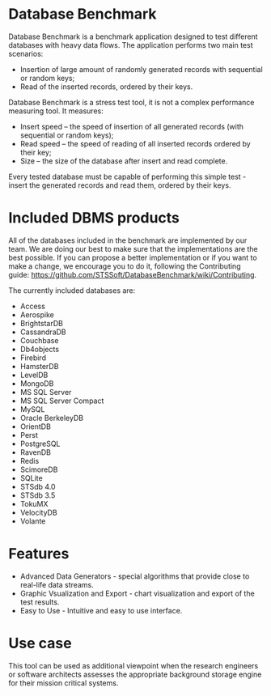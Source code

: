 # Database Benchmark

Database Benchmark is a benchmark application designed to test different databases with heavy data flows. The application performs two main test scenarios:

- Insertion of large amount of randomly generated records with sequential or random keys;
- Read of the inserted records, ordered by their keys.

Database Benchmark is a stress test tool, it is not a complex performance measuring tool. It measures:

- Insert speed – the speed of insertion of all generated records (with sequential or random keys);
- Read speed – the speed of reading of all inserted records ordered by their key;
- Size – the size of the database after insert and read complete.

Every tested database must be capable of performing this simple test - insert the generated records and read them, ordered by their keys.

# Included DBMS products
All of the databases included in the benchmark are implemented by our team. We are doing our best to make sure that the implementations are the best possible. If you can propose a better implementation or if you want to make a change, we encourage you to do it, following the Contributing guide: https://github.com/STSSoft/DatabaseBenchmark/wiki/Contributing.

The currently included databases are:

* Access
* Aerospike
* BrightstarDB
* CassandraDB
* Couchbase
* Db4objects
* Firebird
* HamsterDB
* LevelDB
* MongoDB
* MS SQL Server
* MS SQL Server Compact
* MySQL
* Oracle BerkeleyDB
* OrientDB
* Perst
* PostgreSQL
* RavenDB
* Redis
* ScimoreDB
* SQLite
* STSdb 4.0
* STSdb 3.5
* TokuMX
* VelocityDB
* Volante

# Features
- Advanced Data Generators - special algorithms that provide close to real-life data streams.
- Graphic Vsualization and Export - chart visualization and export of the test results.
- Easy to Use - Intuitive and easy to use interface.

# Use case
This tool can be used as additional viewpoint when the research engineers or software architects assesses the appropriate background storage engine for their mission critical systems.


